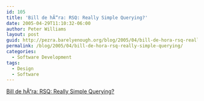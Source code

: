 ```yaml
---
id: 105
title: 'Bill de hÃ“ra: RSQ: Really Simple Querying?'
date: 2005-04-29T11:10:32-06:00
author: Peter Williams
layout: post
guid: http://pezra.barelyenough.org/blog/2005/04/bill-de-hora-rsq-really-simple-querying/
permalink: /blog/2005/04/bill-de-hora-rsq-really-simple-querying/
categories:
  - Software Development
tags:
  - Design
  - Software
---
```

[Bill de hÃ“ra: RSQ: Really Simple Querying?](http://www.dehora.net/journal/2005/04/rsq_really_simple_querying.html)